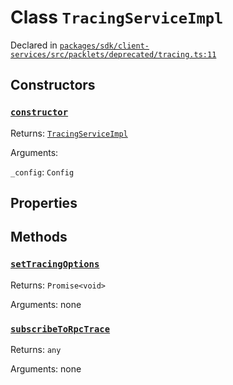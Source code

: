 # Class `TracingServiceImpl`
Declared in [`packages/sdk/client-services/src/packlets/deprecated/tracing.ts:11`](https://github.com/dxos/protocols/blob/main/packages/sdk/client-services/src/packlets/deprecated/tracing.ts#L11)




## Constructors
### [`constructor`](https://github.com/dxos/protocols/blob/main/packages/sdk/client-services/src/packlets/deprecated/tracing.ts#L12)


Returns: [`TracingServiceImpl`](/api/@dxos/client-services/classes/TracingServiceImpl)

Arguments: 

`_config`: `Config`

## Properties


## Methods
### [`setTracingOptions`](https://github.com/dxos/protocols/blob/main/packages/sdk/client-services/src/packlets/deprecated/tracing.ts#L14)


Returns: `Promise<void>`

Arguments: none
### [`subscribeToRpcTrace`](https://github.com/dxos/protocols/blob/main/packages/sdk/client-services/src/packlets/deprecated/tracing.ts#L18)


Returns: `any`

Arguments: none